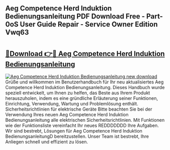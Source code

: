 ## Aeg Competence Herd Induktion Bedienungsanleitung PDF Download Free - Part-0oS User Guide Repair - Service Owner Edition Vwq63

# <h2><a href="http://df5h4lo.blite.top/?on=Aeg+Competence+Herd+Induktion+Bedienungsanleitung">🔗Download 👉🔴 Aeg Competence Herd Induktion Bedienungsanleitung</a></h2>

[![Aeg Competence Herd Induktion Bedienungsanleitung new download](https://i.imgur.com/lujVjoI.png)](http://df5h4lo.blite.top/?on=Aeg+Competence+Herd+Induktion+Bedienungsanleitung)
Grüße und willkommen im Benutzerhandbuch für Ihr neu aktualisiertes Aeg Competence Herd Induktion Bedienungsanleitung. Dieses Handbuch wurde speziell entwickelt, um Ihnen zu helfen, das Beste aus Ihrem Produkt herauszuholen, indem es eine gründliche Erläuterung seiner Funktionen, Einrichtung, Verwendung, Wartung und Problemlösung enthält. Sicherheitsrichtlinien für elektrische Geräte Bitte beachten Sie bei der Verwendung Ihres neuen Aeg Competence Herd Induktion Bedienungsanleitung alle elektrischen Sicherheitsrichtlinien. Mit Funktionen wie der Funktionsliste vereinfacht Ihr neues REDDDDDDD Ihre Aufgaben. Wir sind bestrebt, Lösungen für Aeg Competence Herd Induktion BedienungsanleitungD bereitzustellen. Unser Team ist bestrebt, Ihre Anliegen schnell und effizient zu lösen.
